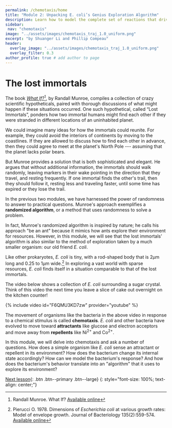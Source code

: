 ```yaml
---
permalink: /chemotaxis/home
title: "Module 2: Unpacking E. coli’s Genius Exploration Algorithm"
description: Learn how to model the complete set of reactions that drive a bacterium's exploration of its environment in chemotaxis.
sidebar:
 nav: "chemotaxis"
image: "../assets/images/chemotaxis_traj_1.0_uniform.png"
excerpt: "by Shuanger Li and Phillip Compeau"
header:
  overlay_image: "../assets/images/chemotaxis_traj_1.0_uniform.png"
  overlay_filter: 0.3
author_profile: true # add author to page
---
```


# The lost immortals

The book <a href="https://what-if.xkcd.com/" target="_blank"><em>What If?</em></a>[^Munroe], by Randall Munroe, compiles a collection of crazy scientific hypotheticals, paired with thorough discussions of what might happen if these situations occurred. One such hypothetical, called “Lost Immortals”, ponders how two immortal humans might find each other if they were stranded in different locations of an uninhabited planet.

We could imagine many ideas for how the immortals could reunite. For example, they could avoid the interiors of continents by moving to the coastlines. If they are allowed to discuss how to find each other in advance, then they could agree to meet at the planet's North Pole --- assuming that the planet lacks polar bears.

But Munroe provides a solution that is both sophisticated and elegant. He argues that without additional information, the immortals should walk randomly, leaving markers in their wake pointing in the direction that they travel, and resting frequently. If one immortal finds the other's trail, then they should follow it, resting less and traveling faster, until some time has expired or they lose the trail.

In the previous two modules, we have harnessed the power of randomness to answer to practical questions. Munroe's approach exemplifies a **randomized algorithm**, or a method that uses randomness to solve a problem.

In fact, Munroe's randomized algorithm is inspired by nature; he calls his approach "be an ant" because it mimics how ants explore their environment for resources.  However, in this module, we will see that the lost immortals' algorithm is also similar to the method of exploration taken by a much smaller organism: our old friend *E. coli*.

Like other prokaryotes, *E. coli* is tiny, with a rod-shaped body that is 2µm long and 0.25 to 1µm wide.[^Pierucci1978] In exploring a vast world with sparse resources, *E. coli* finds itself in a situation comparable to that of the lost immortals.

The video below shows a collection of *E. coli* surrounding a sugar crystal. Think of this video the next time you leave a slice of cake out overnight on the kitchen counter!

{% include video id="F6QMU3KD7zw" provider="youtube" %}

The movement of organisms like the bacteria in the above video in response to a chemical stimulus is called **chemotaxis**. *E. coli* and other bacteria have evolved to move toward **attractants** like glucose and electron acceptors and move away from **repellents** like Ni<sup>2+</sup> and Co<sup>2+</sup>.

In this module, we will delve into chemotaxis and ask a number of questions. How does a simple organism like *E. coli* sense an attractant or repellent in its environment? How does the bacterium change its internal state accordingly? How can we model the bacterium's response? And how does the bacterium's behavior translate into an "algorithm" that it uses to explore its environment?

[Next lesson](walk){: .btn .btn--primary .btn--large}
{: style="font-size: 100%; text-align: center;"}

[^Munroe]: Randall Munroe. What If? [Available online](https://what-if.xkcd.com/)

[^Pierucci1978]: Pierucci O. 1978. Dimensions of *Escherichia coli* at various growth rates: Model of envelope growth. Journal of Bacteriology 135(2):559-574. [Available online](https://jb.asm.org/content/jb/135/2/559.full.pdf)

[^Sim2017]: Sim M, Koirala S, Picton D, Strahl H, Hoskisson PA, Rao CV, Gillespie CS, Aldridge PD. 2017. Growth rate control of flagellar assembly in *Escherichia coli* strain RP437. Scientific Reports 7:41189. [Available online](https://www.nature.com/articles/srep41189#:~:text=Escherichia%20coli%20is%20a%20prominent,distributed%20across%20the%20cell%20surface.)

[^Baker2005]: Baker MD, Wolanin PM, Stock JB. 2005. Signal transduction in bacterial chemotaxis. BioEssays 28:9-22. [Available online](https://pubmed.ncbi.nlm.nih.gov/16369945/)

[^Weis1990]: Weis RM, Koshland DE. 1990. Chemotaxis in *Escherichia coli* proceeds efficiently from different initial tumble frequencies. Journal of Bacteriology 172:2. [Available online](https://jb.asm.org/content/jb/172/2/1099.full.pdf)

[^Berg2000]: Berg HC. 2000. Motile behavior of bacteria. Physics today 53(1):24. [Available online](https://physicstoday.scitation.org/doi/pdf/10.1063/1.882934)

[^Achouri2015]: Achouri S, Wright JA, Evans L, Macleod C, Fraser G, Cicuta P, Bryant CE. 2015. The frequency and duration of *Salmonella* macrophage adhesion events determines infection efficiency. Philosophical transactions B 370(1661). [Available online](https://www.ncbi.nlm.nih.gov/pmc/articles/PMC4275903/)

[^Turner2016]: Turner L, Ping L, Neubauer M, Berg HC. 2016. Visualizing flagella while tracking bacteria. Biophysical Journal 111(3):630--639.[Available online](https://pubmed.ncbi.nlm.nih.gov/27508446/)

[^Parkinson2015]: Parkinson JS, Hazelbauer, Falke JJ. 2015. Signaling and sensory adaptation in *Escherichia coli* chemoreceptors: 2015 update. [Available online](https://www.sciencedirect.com/science/article/abs/pii/S0966842X15000578)

[^Yang2019]: Yang W, Cassidy CK, Ames P, Diebolder CA, Schulten K, Luthey-Schulten Z, Parkinson JS, Briegel A. 2019. *In situ* confomraitonal changes of the *Escherichia coli* serine chemoreceptor in different signaling states. mBio. [Available online](https://mbio.asm.org/content/10/4/e00973-19/article-info)

[^Saragosti2001]: Saragosti J, Calvez V, Bournaveas, N, Perthame B, Buguin A, Silberzan P. 2001. Directional persistence of chemotactic bacteria in a traveling concentration wave. PNAS. [Available online](https://www.pnas.org/content/pnas/108/39/16235.full.pdf)
